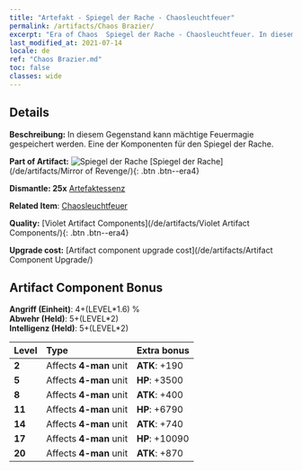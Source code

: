 ```yaml
---
title: "Artefakt - Spiegel der Rache - Chaosleuchtfeuer"
permalink: /artifacts/Chaos Brazier/
excerpt: "Era of Chaos  Spiegel der Rache - Chaosleuchtfeuer. In diesem Gegenstand kann mächtige Feuermagie gespeichert werden. Eine der Komponenten für den Spiegel der Rache."
last_modified_at: 2021-07-14
locale: de
ref: "Chaos Brazier.md"
toc: false
classes: wide
---
```




## Details

 **Beschreibung:** In diesem Gegenstand kann mächtige Feuermagie gespeichert werden. Eine der Komponenten für den Spiegel der Rache.

 **Part of Artifact:** ![Spiegel der Rache](/images/t/icon_artifact_35.png) [Spiegel der Rache](/de/artifacts/Mirror of Revenge/){: .btn .btn--era4}

 **Dismantle: 25x** [Artefaktessenz](/ItemsDE/con_905/)

 **Related Item**: [Chaosleuchtfeuer](/ItemsDE/art_140/)

 **Quality:** [Violet Artifact Components](/de/artifacts/Violet Artifact Components/){: .btn .btn--era4}

 **Upgrade cost:** [Artifact component upgrade cost](/de/artifacts/Artifact Component Upgrade/)

## Artifact Component Bonus

  **Angriff (Einheit)**: 4+(LEVEL\*1.6) %<br/>**Abwehr (Held)**: 5+(LEVEL\*2)<br/>**Intelligenz (Held)**: 5+(LEVEL\*2)

  |  Level  | Type |    Extra bonus  | 
  |:--------|:-----|:----------------| 
  | **2** | Affects **4-man** unit | **ATK**: +190 | 
  | **5** | Affects **4-man** unit | **HP**: +3500 | 
  | **8** | Affects **4-man** unit | **ATK**: +400 | 
  | **11** | Affects **4-man** unit | **HP**: +6790 | 
  | **14** | Affects **4-man** unit | **ATK**: +740 | 
  | **17** | Affects **4-man** unit | **HP**: +10090 | 
  | **20** | Affects **4-man** unit | **ATK**: +870 | 
